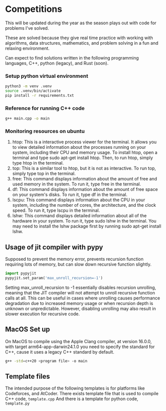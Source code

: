 # Competitions

This will be updated during the year as the season plays out with code for problems I've solved.  

These are solved because they give real time practice with working with algorithms, data structures, 
mathematics, and problem solving in a fun and relaxing environment.

Can expect to find solutions written in the following programming languages, C++, python (legacy), and Rust (soon).

### Setup python virtual environment

```sh
python3 -m venv .venv
source .venv/bin/activate
pip install -r requirements.txt
```

### Reference for running C++ code

```sh
g++ main.cpp -o main
```

### Monitoring resources on ubuntu

1. htop: This is a interactive process viewer for the terminal. It allows you to view detailed information about the processes running on your system, including their CPU and memory usage. To install htop, open a terminal and type sudo apt-get install htop. Then, to run htop, simply type htop in the terminal.
1. top: This is a similar tool to htop, but it is not as interactive. To run top, simply type top in the terminal.
1. free: This command displays information about the amount of free and used memory in the system. To run it, type free in the terminal.
1. df: This command displays information about the amount of free space on your system's disks. To run it, type df in the terminal.
1. lscpu: This command displays information about the CPU in your system, including the number of cores, the architecture, and the clock speed. To run it, type lscpu in the terminal.
1. lshw: This command displays detailed information about all of the hardware in your system. To run it, type sudo lshw in the terminal. You may need to install the lshw package first by running sudo apt-get install lshw.

## Usage of jit compiler with pypy

Supposed to prevent the memory error, prevents recursion function requiring lots of memory, but can slow down recursive function slightly. 

```py
import pypyjit
pypyjit.set_param('max_unroll_recursion=-1')
```

Setting max_unroll_recursion to -1 essentially disables recursion unrolling, meaning that the JIT compiler will not attempt to unroll recursive function calls at all. This can be useful in cases where unrolling causes performance degradation due to increased memory usage or when recursion depth is unknown or unpredictable. However, disabling unrolling may also result in slower execution for recursive code.

## MacOS Set up

On MacOS to compile using the Apple Clang compiler, at version 16.0.0, with target arm64-app-darwin24.1.0 you need to specify the standard for C++, cause it uses a legacy C++ standard by default. 

```sh
g++ -std=c++20 <program file> -o main
```

## Template files

The intended purpose of the following templates is for platforms like Codeforces, and AtCoder. 
There exists template file that is used to compile C++ code, `template.cpp`
And there is a template for python code, `template.py`